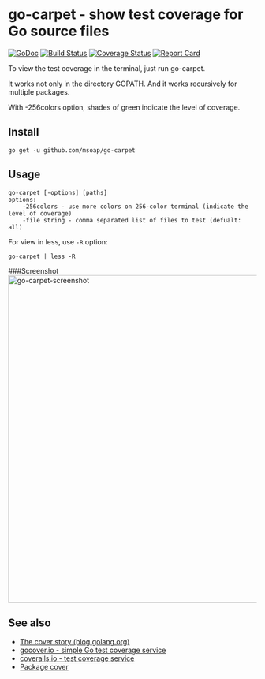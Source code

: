 go-carpet - show test coverage for Go source files
==================================================

[![GoDoc](https://godoc.org/github.com/msoap/go-carpet?status.svg)](https://godoc.org/github.com/msoap/go-carpet)
[![Build Status](https://travis-ci.org/msoap/go-carpet.svg?branch=master)](https://travis-ci.org/msoap/go-carpet)
[![Coverage Status](https://coveralls.io/repos/github/msoap/go-carpet/badge.svg?branch=master)](https://coveralls.io/github/msoap/go-carpet?branch=master)
[![Report Card](https://goreportcard.com/badge/github.com/msoap/go-carpet)](https://goreportcard.com/report/github.com/msoap/go-carpet)

To view the test coverage in the terminal, just run go-carpet.

It works not only in the directory GOPATH. And it works recursively for multiple packages.

With -256colors option, shades of green indicate the level of coverage.

Install
-------

    go get -u github.com/msoap/go-carpet

Usage
-----

	go-carpet [-options] [paths]
	options:
		-256colors - use more colors on 256-color terminal (indicate the level of coverage)
		-file string - comma separated list of files to test (defualt: all)

For view in less, use `-R` option:

    go-carpet | less -R

###Screenshot
<img width="664" alt="go-carpet-screenshot" src="https://cloud.githubusercontent.com/assets/844117/13379229/967db8e0-de28-11e5-8b3f-cba51af3f3bc.png">

See also
--------

  * [The cover story (blog.golang.org)](https://blog.golang.org/cover)
  * [gocover.io - simple Go test coverage service](https://gocover.io)
  * [coveralls.io - test coverage service](https://coveralls.io)
  * [Package cover](https://godoc.org/golang.org/x/tools/cover)
